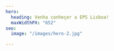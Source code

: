```yaml
---
hero:
  heading: Venha conheçer a EPS Lisboa!
  maxWidthPX: "652"
seo:
  image: "/images/hero-2.jpg"

---
```

